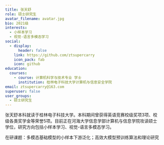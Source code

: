 ```yaml
---
title: 张天舒
role: 硕士研究生
avatar_filename: avatar.jpg
bio: 2021级
interests:
  - 小样本学习
  - 视觉-语言多模态学习
social:
  - display:
      header: false
    link: https://github.com/ztsupercarry
    icon_pack: fab
    icon: github
education:
  courses:
    - course: 计算机科学与技术专业 学士
      institution: 桂林电子科技大学计算机与信息安全学院
email: ztsupercarry@163.com
superuser: false
user_groups:
  - 硕士研究生
---
```

张天舒本科就读于桂林电子科技大学。本科期间曾获得英语竞赛校级奖项3项、校级各类奖学金等荣誉5项。目前正在河海大学信息学部计算机与信息学院攻读硕士学位，研究方向包括小样本学习、视觉-语言多模态学习。


在研课题：多模态基础模型的小样本下游泛化；高效大模型预训练算法和理论研究
